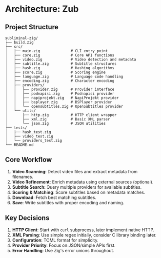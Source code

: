 # Architecture: Zub

## Project Structure

```
subliminal-zig/
├── build.zig
├── src/
│   ├── main.zig              # CLI entry point
│   ├── core.zig              # Core API functions
│   ├── video.zig             # Video detection and metadata
│   ├── subtitle.zig          # Subtitle structures
│   ├── hash.zig              # Hashing algorithms
│   ├── score.zig             # Scoring engine
│   ├── language.zig          # Language code handling
│   ├── encoding.zig          # Character encoding
│   ├── providers/
│   │   ├── provider.zig      # Provider interface
│   │   ├── podnapisi.zig     # Podnapisi provider
│   │   ├── napiprojekt.zig   # NapiProjekt provider
│   │   ├── bsplayer.zig      # BSPlayer provider
│   │   └── opensubtitles.zig # OpenSubtitles provider
│   └── utils/
│       ├── http.zig          # HTTP client wrapper
│       ├── xml.zig           # Basic XML parser
│       └── json.zig          # JSON utilities
├── tests/
│   ├── hash_test.zig
│   ├── video_test.zig
│   └── providers_test.zig
└── README.md
```

## Core Workflow

1.  **Video Scanning**: Detect video files and extract metadata from filenames.
2.  **Video Refinement**: Enrich metadata using external sources (optional).
3.  **Subtitle Search**: Query multiple providers for available subtitles.
4.  **Scoring & Matching**: Score subtitles based on metadata matches.
5.  **Download**: Fetch best matching subtitles.
6.  **Save**: Write subtitles with proper encoding and naming.

## Key Decisions

1.  **HTTP Client**: Start with `curl` subprocess, later implement native HTTP.
2.  **XML Parsing**: Use simple regex initially, consider C library binding later.
3.  **Configuration**: TOML format for simplicity.
4.  **Provider Priority**: Focus on JSON/simple APIs first.
5.  **Error Handling**: Use Zig's error unions throughout.
